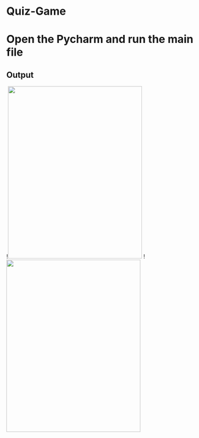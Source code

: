 # Quiz-Game
# Open the Pycharm and run the main file
## Output


!<img src="https://user-images.githubusercontent.com/36688723/134512431-97c1f755-6372-47a2-9028-ae8fa03c3ac0.gif" width="350" height="450">
!<img src="https://user-images.githubusercontent.com/36688723/134513496-6c8c1535-cf52-411f-9e36-29a0d2b6a36a.gif" width="350" height="450">



